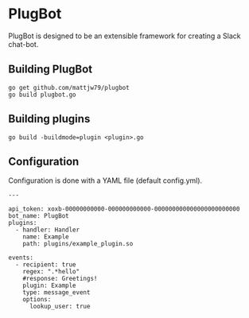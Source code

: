 # PlugBot

PlugBot is designed to be an extensible framework for creating a Slack chat-bot.

## Building PlugBot

```
go get github.com/mattjw79/plugbot
go build plugbot.go
```

## Building plugins

```
go build -buildmode=plugin <plugin>.go
```

## Configuration

Configuration is done with a YAML file (default config.yml).

```
---

api_token: xoxb-00000000000-000000000000-000000000000000000000000
bot_name: PlugBot
plugins:
  - handler: Handler
    name: Example
    path: plugins/example_plugin.so

events:
  - recipient: true
    regex: ".*hello"
    #response: Greetings!
    plugin: Example
    type: message_event
    options:
      lookup_user: true
```